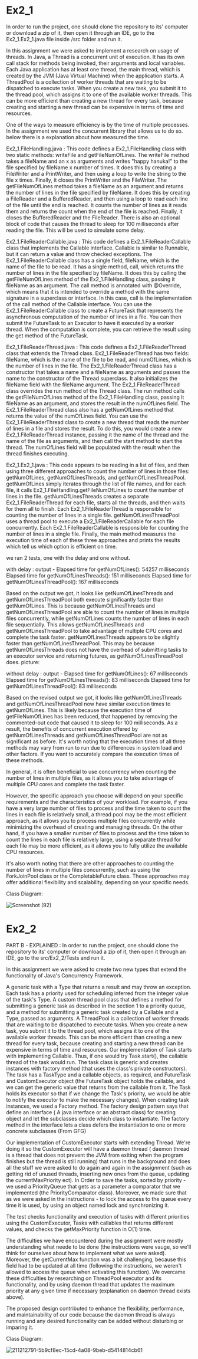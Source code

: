 # Ex2_1

In order to run the project, one should clone the repository to its' computer or download a zip of it, then open it
through an IDE, go to the Ex2_1.Ex2_1.java file inside /src folder and run it.

In this assignment we were asked to implement a research on usage of threads.
In Java, a Thread is a concurrent unit of execution. It has its own call stack for methods being invoked,
their arguments and local variables. Each Java application has at least one thread, the main thread,
which is created by the JVM (Java Virtual Machine) when the application starts.
A ThreadPool is a collection of worker threads that are waiting to be dispatched to execute tasks.
When you create a new task, you submit it to the thread pool, which assigns it to one of the available worker threads.
This can be more efficient than creating a new thread for every task, because creating and starting a new thread can be
expensive in terms of time and resources.

One of the ways to measure efficiency is by the time of multiple processes. In the assignment we used the concurrent
library that allows us to do so. below there is a explanation about how measured the time.

Ex2_1.FileHandling.java :
This code defines a Ex2_1.FileHandling class with two static methods: writeFile and getFileNumOfLines.
The writeFile method takes a fileName and an x as arguments and writes "happy hanuka!"
to the file specified by fileName x number of times. It does this by creating a FileWriter and a PrintWriter,
and then using a loop to write the string to the file x times. Finally, it closes the PrintWriter and the FileWriter.
The getFileNumOfLines method takes a fileName as an argument and returns the number of lines in the file specified by
fileName. It does this by creating a FileReader and a BufferedReader, and then using a loop to read each line of the
file until the end is reached. It counts the number of lines as it reads them and returns the count when the end of
the file is reached. Finally, it closes the BufferedReader and the FileReader.
There is also an optional block of code that causes the thread to sleep for 100 milliseconds after reading the file.
This will be used to simulate some delay.

Ex2_1.FileReaderCallable.java :
This code defines a Ex2_1.FileReaderCallable class that implements the Callable interface.
Callable is similar to Runnable, but it can return a value and throw checked exceptions.
The Ex2_1.FileReaderCallable class has a single field, fileName, which is the name of the file to be read. It has a single method,
call, which returns the number of lines in the file specified by fileName. It does this by calling the getFileNumOfLines
method of the Ex2_1.FileHandling class, passing it fileName as an argument.
The call method is annotated with @Override, which means that it is intended to override a method with the same
signature in a superclass or interface. In this case, call is the implementation of the call method of the Callable interface.
You can use the Ex2_1.FileReaderCallable class to create a FutureTask that represents the asynchronous computation of the
number of lines in a file. You can then submit the FutureTask to an Executor to have it executed by a worker thread.
When the computation is complete, you can retrieve the result using the get method of the FutureTask.

Ex2_1.FileReaderThread.java :
This code defines a Ex2_1.FileReaderThread class that extends the Thread class. Ex2_1.FileReaderThread has two fields:
fileName, which is the name of the file to be read, and numOfLines, which is the number of lines in the file.
The Ex2_1.FileReaderThread class has a constructor that takes a name and a fileName as arguments and passes the name
to the constructor of the Thread superclass. It also initializes the fileName field with the fileName argument.
The Ex2_1.FileReaderThread class overrides the run method of the Thread class. The run method calls the getFileNumOfLines
method of the Ex2_1.FileHandling class, passing it fileName as an argument, and stores the result in the numOfLines field.
The Ex2_1.FileReaderThread class also has a getNumOfLines method that returns the value of the numOfLines field.
You can use the Ex2_1.FileReaderThread class to create a new thread that reads the number of lines in a file and stores
the result. To do this, you would create a new Ex2_1.FileReaderThread instance, passing it the name of the thread and the
name of the file as arguments, and then call the start method to start the thread. The numOfLines field will be
populated with the result when the thread finishes executing.

Ex2_1.Ex2_1.java :
This code appears to be reading in a list of files,
and then using three different approaches to count the
number of lines in those files: getNumOfLines, getNumOfLinesThreads, and getNumOfLinesThreadPool.
getNumOfLines simply iterates through the list of file names, and for each file, it calls
Ex2_1.FileHandling.getFileNumOfLines to count the number of lines in the file.
getNumOfLinesThreads creates a separate Ex2_1.FileReaderThread for each file,
starts all the threads, and then waits for them all to finish.
Each Ex2_1.FileReaderThread is responsible for counting the number of lines in a single file.
getNumOfLinesThreadPool uses a thread pool to execute a Ex2_1.FileReaderCallable
for each file concurrently. Each Ex2_1.FileReaderCallable is responsible for counting the number of lines in a single file.
Finally, the main method measures the execution time of each of these three approaches and prints the results which tell us
which option is efficient on time.

we ran 2 tests, one with the delay and one without.

with delay :
output -
Elapsed time for getNumOfLines(): 54257 milliseconds
Elapsed time for getNumOfLinesThreads(): 151 milliseconds
Elapsed time for getNumOfLinesThreadPool(): 167 milliseconds

Based on the output we got, it looks like getNumOfLinesThreads and getNumOfLinesThreadPool both execute significantly
faster than getNumOfLines.
This is because getNumOfLinesThreads and getNumOfLinesThreadPool are able to count the number of lines in multiple files
concurrently, while getNumOfLines counts the number of lines in each file sequentially. This allows getNumOfLinesThreads
and getNumOfLinesThreadPool to take advantage of multiple CPU cores and complete the task faster.
getNumOfLinesThreads appears to be slightly faster than getNumOfLinesThreadPool. This may be because
getNumOfLinesThreads does not have the overhead of submitting tasks to an executor service and returning futures,
as getNumOfLinesThreadPool does.
picture:

without delay :
output -
Elapsed time for getNumOfLines(): 67 milliseconds
Elapsed time for getNumOfLinesThreads(): 83 milliseconds
Elapsed time for getNumOfLinesThreadPool(): 83 milliseconds

Based on the revised output we got, it looks like getNumOfLinesThreads and getNumOfLinesThreadPool now have
similar execution times to getNumOfLines.
This is likely because the execution time of getFileNumOfLines has been reduced,
that happened by removing the commented-out code that caused it to sleep for 100 milliseconds.
As a result, the benefits of concurrent execution offered by getNumOfLinesThreads and getNumOfLinesThreadPool are
not as significant as before.
It's worth noting that the execution times of all three methods may vary from run to run due to differences in system
load and other factors. If you want to accurately compare the execution times of these methods.


In general, it is often beneficial to use concurrency when counting the number of lines in multiple files, as it allows
you to take advantage of multiple CPU cores and complete the task faster.

However, the specific approach you choose will depend on your specific requirements and the characteristics of your
workload. For example, if you have a very large number of files to process and the time taken to count the lines in each
file is relatively small, a thread pool may be the most efficient approach, as it allows you to process multiple files
concurrently while minimizing the overhead of creating and managing threads. On the other hand, if you have a smaller
number of files to process and the time taken to count the lines in each file is relatively large, using a separate
thread for each file may be more efficient, as it allows you to fully utilize the available CPU resources.

It's also worth noting that there are other approaches to counting the number of lines in multiple files concurrently,
such as using the ForkJoinPool class or the CompletableFuture class. These approaches may offer additional flexibility
and scalability, depending on your specific needs.

Class Diagram:

![Screenshot (92)](https://user-images.githubusercontent.com/24610228/211369237-13d439cf-4067-4584-8c86-06f3d761b582.png)

# Ex2_2

PART B - EXPLAINED : In order to run the project, one should clone the repository to its' computer or download a zip of it, then open it through an IDE, go to the src/Ex2_2/Tests and run it.

In this assignment we were asked to create two new types that extend the functionality of Java's Concurrency Framework.

A generic task with a Type that returns a result and may throw an exception. Each task has a priority used for scheduling inferred from the integer value of the task's Type.
A custom thread pool class that defines a method for submitting a generic task as described in the section 1 to a priority queue, and a method for submitting a generic task created by a Callable and a Type, passed as arguments. A ThreadPool is a collection of worker threads that are waiting to be dispatched to execute tasks. When you create a new task, you submit it to the thread pool, which assigns it to one of the available worker threads. This can be more efficient than creating a new thread for every task, because creating and starting a new thread can be expensive in terms of time and resources.
Our implementation of Task starts with implementing Callable. Thus, if one would try Task.start(), the callable thread of the task would run. The task class is generic and creates instances with factory method (that uses the class's private constructors). The task has a TaskType and a callable objects, as required, and FutureTask and CustomExecutor object (the FutureTask object holds the callable, and we can get the generic value that returns from the callable from it. The Task holds its executor so that if we change the Task's priority, we would be able to notify the executor to make the necessary changes). When creating task instances, we used a Factory method. The factory design pattern says that define an interface ( A java interface or an abstract class) for creating object and let the subclasses decide which class to instantiate. The factory method in the interface lets a class defers the instantiation to one or more concrete subclasses (From GFG)

Our implementation of CustomExecutor starts with extending Thread. We're doing it so the CustomExecutor will have a daemon thread ( daemon thread is a thread that does not prevent the JVM from exiting when the program finishes but the thread is still running) that runs in the background and does all the stuff we were asked to do again and again in the assignment (such as getting rid of unused threads, inserting new ones from the queue, updating the currentMaxPriority ect). In Order to save the tasks, sorted by priority - we used a PriorityQueue that gets as a parameter a comparator that we implemented (the PriorityComparator class). Moreover, we made sure that as we were asked in the instructions - to lock the access to the queue every time it is used, by using an object named lock and synchronizing it.

The test checks functionality and execution of tasks with different priorities using the CustomExecutor, Tasks with callables that returns different values, and checks the getMaxPriority function in O(1) time.

The difficulties we have encountered during the assignment were mostly understanding what neede to be done (the instructions were vauge, so we'll think for ourselves about how to implement what we were asked). Moreover, the getCurrentMax function was a bit challenging, because this field had to be updated at all time (following the instructions, we weren't allowed to access the queue when activating this function). We overcame these difficulties by researching on ThreadPool executor and its functionality, and by using daemon thread that updates the maximum priority at any given time if necessary (explanation on daemon thread exists above).

The proposed design contributed to enhance the flexibility, performance, and maintainability of our code because the daemon thread is always running and any desired functionality can be added without disturbing or imparing it.

Class Diagram: 

![211212791-5b9cf8ec-15cd-4a08-9beb-d5414814cb61](https://user-images.githubusercontent.com/24610228/211369452-970b9966-5a3a-468e-acf9-b5b513b8b00b.jpg)

